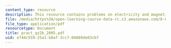 ```yaml
---
content_type: resource
description: This resource contains problems on electricity and magnetism.
file: /media/https%3A/open-learning-course-data-rc.s3.amazonaws.com/8-02x-physics-ii-electricity-magnetism-with-an-experimental-focus-spring-2005/e744c55925a1b8af3cc704089de03cb7_pract_qz2b_2005.pdf
file_type: application/pdf
resourcetype: Document
title: pract_qz2b_2005.pdf
uid: e744c559-25a1-b8af-3cc7-04089de03cb7
---
```

